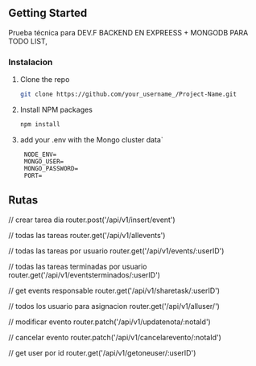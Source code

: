 <!-- GETTING STARTED -->
## Getting Started

Prueba técnica para DEV.F 
BACKEND EN EXPREESS + MONGODB PARA TODO LIST, 


### Instalacion

1. Clone the repo
   ```sh
   git clone https://github.com/your_username_/Project-Name.git
   ```
2. Install NPM packages
   ```sh
   npm install
   ```
3. add your .env with the Mongo cluster data`
   ```
    NODE_ENV=
    MONGO_USER=
    MONGO_PASSWORD=
    PORT=
   ```


<!-- USAGE EXAMPLES -->
## Rutas

// crear tarea dia 
router.post('/api/v1/insert/event')

// todas las tareas
router.get('/api/v1/allevents')

// todas las tareas por usuario 
router.get('/api/v1/events/:userID')

// todas las tareas terminadas por usuario 
router.get('/api/v1/eventsterminados/:userID')

// get events responsable
router.get('/api/v1/sharetask/:userID')

// todos los usuario para asignacion
router.get('/api/v1/alluser/')

// modificar evento
router.patch('/api/v1/updatenota/:notaId')

// cancelar evento
router.patch('/api/v1/cancelarevento/:notaId')

// get user por id 
router.get('/api/v1/getoneuser/:userID')



